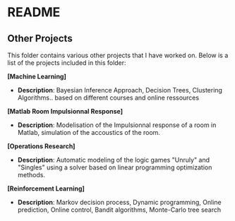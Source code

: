 # README

## Other Projects

This folder contains various other projects that I have worked on. Below is a list of the projects included in this folder:


**[Machine Learning]**  
   - **Description**: Bayesian Inference Approach, Decision Trees, Clustering Algorithms.. based on different courses and online ressources

**[Matlab Room Impulsionnal Response]**  
   - **Description**: Modelisation of the Impulsionnal response of a room in Matlab, simulation of the accoustics of the room.

**[Operations Research]**  
   - **Description**:  Automatic modeling of the logic games "Unruly" and "Singles" using a solver based on linear programming optimization methods.

**[Reinforcement Learning]**  
   - **Description**: Markov decision process, Dynamic programming, Online prediction, Online control, Bandit algorithms, Monte-Carlo tree search